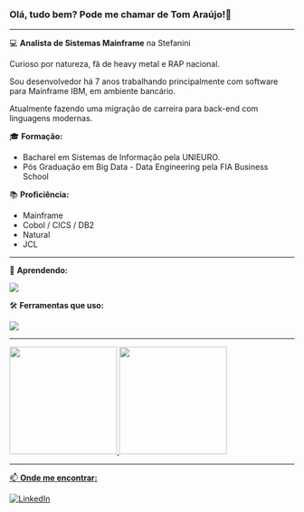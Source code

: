 ### Olá, tudo bem? Pode me chamar de Tom Araújo!👋
___
💻 **Analista de Sistemas Mainframe** na Stefanini

Curioso por natureza, fã de heavy metal e RAP nacional.

Sou desenvolvedor há 7 anos trabalhando principalmente com software para Mainframe IBM, em ambiente bancário. 

Atualmente fazendo uma migração de carreira para back-end com linguagens modernas.

🎓 **Formação:**
- Bacharel em Sistemas de Informação pela UNIEURO.
- Pós Graduação em Big Data - Data Engineering pela FIA Business School


📚 **Proficiência:** 
- Mainframe
- Cobol / CICS / DB2
- Natural
- JCL
___

🌱 **Aprendendo:**
<p align="left">
  <a href="www.linkedin.com/in/ubaraujo">
    <img src="https://skillicons.dev/icons?i=py,fastapi,go,postgres,docker,aws" />
  </a>
</p>

🛠️ **Ferramentas que uso:**
<p align="left">
  <a href="www.linkedin.com/in/ubaraujo">
    <img src="https://skillicons.dev/icons?i=git,github,ubuntu,windows,vscode,pycharm,notion,discord&theme=dark" />
  </a>
</p>

___

<div>
<a href="https://github.com/tom-ubaraujo">
<img loading="lazy" height="190em" src="https://github-readme-stats.vercel.app/api/top-langs/?username=tom-ubaraujo&layout=donut&bg_color=282A36&border_color=FFF&title_color=E94D5F&text_color=FFF"/>
<img loading="lazy" height="190em" src="https://github-readme-stats.vercel.app/api?username=tom-ubaraujo&show_icons=true&rank_icon=github&theme=dracula"/>
</div>
  
___
  
📫 **Onde me encontrar:**

[![LinkedIn](https://img.shields.io/badge/LinkedIn-0077B5?style=for-the-badge&logo=linkedin&logoColor=white)](www.linkedin.com/in/ubaraujo)

<!--
**tom-ubaraujo/tom-ubaraujo** is a ✨ _special_ ✨ repository because its `README.md` (this file) appears on your GitHub profile.

Here are some ideas to get you started:

- 🔭 I’m currently working on ...
- 🌱 I’m currently learning ...
- 👯 I’m looking to collaborate on ...
- 🤔 I’m looking for help with ...
- 💬 Ask me about ...
- 📫 How to reach me: ...
- 😄 Pronouns: ...
- ⚡ Fun fact: ...
-->

